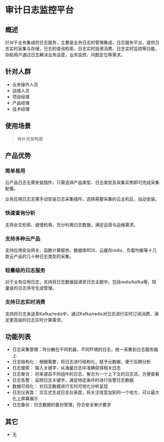 # 审计日志监控平台
 
## 概述 

针对于业务集成的日志服务，主要是业务日志的管理集成，日志服务平台，提供日志实时采集与存储，日志的查询检索，日志实时投递消费，日志实时监控等功能，协助用户通过日志解决业务运营，业务监控，问题定位等需求。

## 针对人群

- 业务操作人员
- 运维人员
- 项目经理
- 产品经理
- 技术经理

## 使用场景

> 待补充架构图

## 产品优势

### 简单易用
云产品日志无需安装插件，只需选择产品类型、日志类型及采集实例即可完成采集配置。

业务应用日志无需手动安装日志采集插件，选择需要采集的云主机后，自动安装。

### 快速查询分析
支持全文检索、键值检索，充分利用日志数据，满足运营与运维需求。

### 支持多种云产品
支持应用安全网关、函数计算服务、数据库RDS、云缓存redis、负载均衡等十几款云产品的几十种日志类型的采集。

### 轻量级的日志服务
对于业务应用日志，支持将日志数据投递至日志主题中，包括redis/kafka等，轻量级的日志序号生成管理。

### 支持日志实时消费
支持将日志发送至Kafka/redis中，通过Kafka/redis对日志进行实时订阅消费，满足更高级的日志实时计算需求。

## 功能列表

- 日志采集管理：将分散在不同机器，不同环境的日志，统一采集到日志服务器上
- 日志结构化： 根据需要，将日志进行结构化，赋予元数据，便于后期分析
- 日志搜索： 输入关键字，从海量日志中准确获得相关日志
- 日志聚合： 将来源自不同组件的日志，聚合为一个上下文的日志流，方便查看
- 日志告警： 监控日志关键字，满足特定条件时进行告警日志数据
- 数据可视化： 对日志数据进行实时可视化分析呈现
- 日志仪表盘： 交互式生成日志仪表盘，将关注信息加到同一个地方，可以最大化上屏幕展示
- 日志备份：日志数据的备份管理，符合安全审计要求 
 

## 其它

- 无
